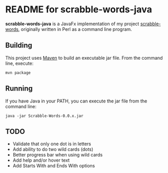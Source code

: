 # README for scrabble-words-java #

**scrabble-words-java** is a JavaFx implementation of my project [scrabble-words](https://github.com/ksnortum/scrabble-words), originally written in Perl as a command line program. 

## Building ##

This project uses [Maven](http://maven.apache.org/) to build an executable jar file.  From the command line, execute:

	mvn package

## Running ##

If you have Java in your PATH, you can execute the jar file from the command line:

	java -jar Scrabble-Words-0.0.x.jar
	
## TODO ##

* Validate that only one dot is in letters
* Add ability to do two wild cards (dots)
* Better progress bar when using wild cards
* Add help and/or hover text
* Add Starts With and Ends With options


